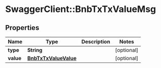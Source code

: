 # SwaggerClient::BnbTxTxValueMsg

## Properties
Name | Type | Description | Notes
------------ | ------------- | ------------- | -------------
**type** | **String** |  | [optional] 
**value** | [**BnbTxTxValueValue**](BnbTxTxValueValue.md) |  | [optional] 

